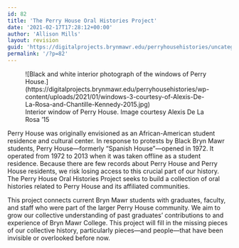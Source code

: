 ```yaml
---
id: 82
title: 'The Perry House Oral Histories Project'
date: '2021-02-17T17:28:12+00:00'
author: 'Allison Mills'
layout: revision
guid: 'https://digitalprojects.brynmawr.edu/perryhousehistories/uncategorized/12-revision-v1/'
permalink: '/?p=82'
---
```


<div class="wp-block-image is-style-default"><figure class="aligncenter size-large is-resized">![Black and white interior photograph of the windows of Perry House.](https://digitalprojects.brynmawr.edu/perryhousehistories/wp-content/uploads/2021/01/windows-3-courtesy-of-Alexis-De-La-Rosa-and-Chantille-Kennedy-2015.jpg)<figcaption>Interior window of Perry House. Image courtesy Alexis De La Rosa ’15</figcaption></figure></div>Perry House was originally envisioned as an African-American student residence and cultural center. In response to protests by Black Bryn Mawr students, Perry House—formerly “Spanish House”—opened in 1972. It operated from 1972 to 2013 when it was taken offline as a student residence. Because there are few records about Perry House and Perry House residents, we risk losing access to this crucial part of our history. The Perry House Oral Histories Project seeks to build a collection of oral histories related to Perry House and its affiliated communities.

This project connects current Bryn Mawr students with graduates, faculty, and staff who were part of the larger Perry House community. We aim to grow our collective understanding of past graduates’ contributions to and experience of Bryn Mawr College. This project will fill in the missing pieces of our collective history, particularly pieces—and people—that have been invisible or overlooked before now.